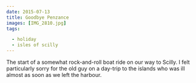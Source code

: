 ```yaml
---
date: 2015-07-13
title: Goodbye Penzance
images: [IMG_2810.jpg]
tags:

  - holiday
  - isles of scilly
---
```

The start of a somewhat rock-and-roll boat ride on our way to Scilly. I felt particularly sorry for the old guy on a day-trip to the islands who was ill almost as soon as we left the harbour. 